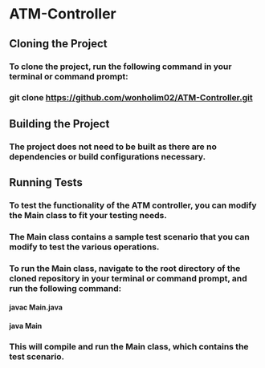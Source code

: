 # ATM-Controller

## Cloning the Project
### To clone the project, run the following command in your terminal or command prompt:
### git clone https://github.com/wonholim02/ATM-Controller.git

## Building the Project
### The project does not need to be built as there are no dependencies or build configurations necessary.

## Running Tests
### To test the functionality of the ATM controller, you can modify the Main class to fit your testing needs. 
### The Main class contains a sample test scenario that you can modify to test the various operations.

### To run the Main class, navigate to the root directory of the cloned repository in your terminal or command prompt, and run the following command:
#### javac Main.java
#### java Main
### This will compile and run the Main class, which contains the test scenario.
